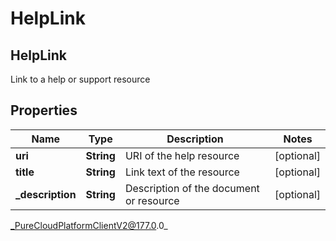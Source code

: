 # HelpLink

## HelpLink
Link to a help or support resource

## Properties

|Name | Type | Description | Notes|
|------------ | ------------- | ------------- | -------------|
| **uri** | **String** | URI of the help resource | [optional] |
| **title** | **String** | Link text of the resource | [optional] |
| **_description** | **String** | Description of the document or resource | [optional] |



_PureCloudPlatformClientV2@177.0.0_

